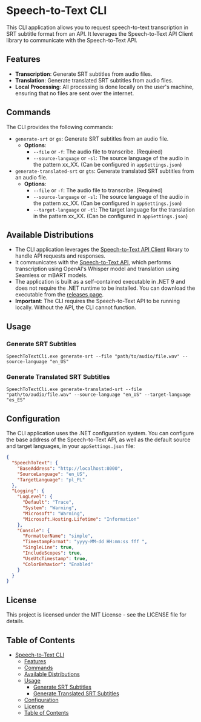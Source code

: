 # Speech-to-Text CLI

This CLI application allows you to request speech-to-text transcription in SRT subtitle format from an API. It leverages the Speech-to-Text API Client library to communicate with the Speech-to-Text API.

## Features

- **Transcription**: Generate SRT subtitles from audio files.
- **Translation**: Generate translated SRT subtitles from audio files.
- **Local Processing**: All processing is done locally on the user's machine, ensuring that no files are sent over the internet.

## Commands

The CLI provides the following commands:

- `generate-srt` or `gs`: Generate SRT subtitles from an audio file.
  - **Options**:
    - `--file` or `-f`: The audio file to transcribe. (Required)
    - `--source-language` or `-sl`: The source language of the audio in the pattern xx_XX. (Can be configured in `appSettings.json`)
- `generate-translated-srt` or `gts`: Generate translated SRT subtitles from an audio file.
  - **Options**:
    - `--file` or `-f`: The audio file to transcribe. (Required)
    - `--source-language` or `-sl`: The source language of the audio in the pattern xx_XX. (Can be configured in `appSettings.json`)
    - `--target-language` or `-tl`: The target language for the translation in the pattern xx_XX. (Can be configured in `appSettings.json`)

## Available Distributions

- The CLI application leverages the [Speech-to-Text API Client](https://github.com/ggwozdz90/speech-to-text-api-client) library to handle API requests and responses.
- It communicates with the [Speech-to-Text API](https://github.com/ggwozdz90/speech-to-text-api), which performs transcription using OpenAI's Whisper model and translation using Seamless or mBART models.
- The application is built as a self-contained executable in .NET 9 and does not require the .NET runtime to be installed. You can download the executable from the [releases page](https://github.com/ggwozdz90/speech-to-text-cli/releases).
- **Important**: The CLI requires the Speech-to-Text API to be running locally. Without the API, the CLI cannot function.

## Usage

### Generate SRT Subtitles

```shell
SpeechToTextCli.exe generate-srt --file "path/to/audio/file.wav" --source-language "en_US"
```

### Generate Translated SRT Subtitles

```shell
SpeechToTextCli.exe generate-translated-srt --file "path/to/audio/file.wav" --source-language "en_US" --target-language "es_ES"
```

## Configuration

The CLI application uses the .NET configuration system. You can configure the base address of the Speech-to-Text API, as well as the default source and target languages, in your `appSettings.json` file:

```json
{
  "SpeechToText": {
    "BaseAddress": "http://localhost:8000",
    "SourceLanguage": "en_US",
    "TargetLanguage": "pl_PL"
  },
  "Logging": {
    "LogLevel": {
      "Default": "Trace",
      "System": "Warning",
      "Microsoft": "Warning",
      "Microsoft.Hosting.Lifetime": "Information"
    },
    "Console": {
      "FormatterName": "simple",
      "TimestampFormat": "yyyy-MM-dd HH:mm:ss fff ",
      "SingleLine": true,
      "IncludeScopes": true,
      "UseUtcTimestamp": true,
      "ColorBehavior": "Enabled"
    }
  }
}
```

## License

This project is licensed under the MIT License - see the LICENSE file for details.

## Table of Contents

- [Speech-to-Text CLI](#speech-to-text-cli)
  - [Features](#features)
  - [Commands](#commands)
  - [Available Distributions](#available-distributions)
  - [Usage](#usage)
    - [Generate SRT Subtitles](#generate-srt-subtitles)
    - [Generate Translated SRT Subtitles](#generate-translated-srt-subtitles)
  - [Configuration](#configuration)
  - [License](#license)
  - [Table of Contents](#table-of-contents)
